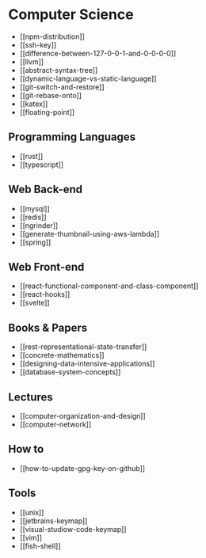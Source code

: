 # Computer Science

* [[npm-distribution]]
* [[ssh-key]]
* [[difference-between-127-0-0-1-and-0-0-0-0]]
* [[llvm]]
* [[abstract-syntax-tree]]
* [[dynamic-language-vs-static-language]]
* [[git-switch-and-restore]]
* [[git-rebase-onto]]
* [[katex]]
* [[floating-point]]

## Programming Languages

* [[rust]]
* [[typescript]]

## Web Back-end

* [[mysql]]
* [[redis]]
* [[ngrinder]]
* [[generate-thumbnail-using-aws-lambda]]
* [[spring]]

## Web Front-end

* [[react-functional-component-and-class-component]]
* [[react-hooks]]
* [[svelte]]

## Books & Papers

* [[rest-representational-state-transfer]]
* [[concrete-mathematics]]
* [[designing-data-intensive-applications]]
* [[database-system-concepts]]

## Lectures

* [[computer-organization-and-design]]
* [[computer-network]]

## How to

* [[how-to-update-gpg-key-on-github]]

## Tools

* [[unix]]
* [[jetbrains-keymap]]
* [[visual-studiow-code-keymap]]
* [[vim]]
* [[fish-shell]]
